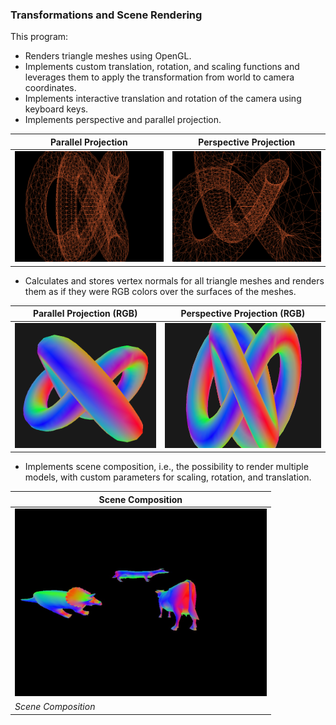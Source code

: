 ### Transformations and Scene Rendering

This program:
- Renders triangle meshes using OpenGL. 
- Implements custom translation, rotation, and scaling functions and leverages them to apply the transformation from world to camera coordinates.
- Implements interactive translation and rotation of the camera using keyboard keys.
- Implements perspective and parallel projection.

| Parallel Projection | Perspective Projection |
|---------------------|-----------------------|
| <img src="assets/par.png" width="250"> | <img src="assets/pers.png" width="250"> |


- Calculates and stores vertex normals for all triangle meshes and renders them as if they were RGB colors over the surfaces of the meshes.

| Parallel Projection (RGB) | Perspective Projection (RGB) |
|--------------------------|----------------------------|
| <img src="assets/par_rgb.png" alt="Parallel Projection" height="200"> | <img src="assets/pers_rgb.png" alt="Perspective Projection" height="200"> |

- Implements scene composition, i.e., the possibility to render multiple models, with custom parameters for scaling, rotation, and translation.

| Scene Composition |
|----------------------------|
| <img src="assets/scene.png" alt="Scene Composition" height="300"><br>
  <em>Scene Composition</em> |
